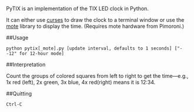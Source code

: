 PyTIX is an implementation of the TIX LED clock in Python.

It can either use [curses](http://docs.python.org/library/curses.html) to draw the clock to a terminal window or use the [mote](https://github.com/pimoroni/mote) library to display the time. (Requires mote hardware from Pimoroni.)

##Usage

`python pytix[_mote].py [update interval, defaults to 1 seconds] ["--12" for 12-hour mode]`

##Interpretation

Count the groups of colored squares from left to right to get the time&mdash;e.g., 1x red (left), 2x green, 3x blue, 4x red(right) means it is 12:34.

##Quitting

`Ctrl-C`

